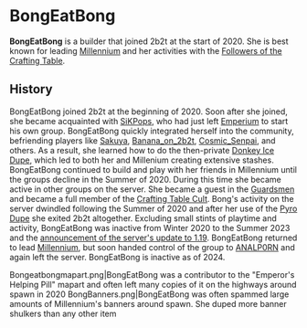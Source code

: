 # BongEatBong

**BongEatBong** is a builder that joined 2b2t at the start of 2020. She is best known for leading [Millennium](https://2b2t.miraheze.org/wiki/Millennium) and her activities with the [Followers of the Crafting Table](https://2b2t.miraheze.org/wiki/Followers_of_the_Crafting_Table).

## History
BongEatBong joined 2b2t at the beginning of 2020. Soon after she joined, she became acquainted with [SiKPops](https://2b2t.miraheze.org/wiki/SiKPops), who had just left [Emperium](https://2b2t.miraheze.org/wiki/Emperium) to start his own group. BongEatBong quickly integrated herself into the community, befriending players like [Sakuya](https://2b2t.miraheze.org/wiki/Sakuya), [Banana_on_2b2t](https://2b2t.miraheze.org/wiki/Banana_on_2b2t), [Cosmic_Senpai](https://2b2t.miraheze.org/wiki/Cosmic_Senpai), and others. As a result, she learned how to do the then-private [Donkey Ice Dupe](https://2b2t.miraheze.org/wiki/Duplication_glitch), which led to both her and Millenium creating extensive stashes. BongEatBong continued to build and play with her friends in Millennium until the groups decline in the Summer of 2020. During this time she became active in other groups on the server. She became a guest in the [Guardsmen](https://2b2t.miraheze.org/wiki/Guardsmen) and became a full member of the [Crafting Table Cult](https://www.youtube.com/watch?v=AXwNeqfQodg). Bong's activity on the server dwindled following the Summer of 2020 and after her use of the [Pyro Dupe](https://www.youtube.com/watch?v=9-7KrUMXkv8) she exited 2b2t altogether. Excluding small stints of playtime and activity, BongEatBong was inactive from Winter 2020 to the Summer 2023 and the [announcement of the server's update to 1.19](https://2b2t.org/2023-08-14/). BongEatBong returned to lead [Millennium](https://2b2t.miraheze.org/wiki/Millennium), but soon handed control of the group to [ANALP0RN](https://2b2t.miraheze.org/wiki/ANALP0RN) and again left the server. BongEatBong is inactive as of 2024.

<gallery>
Bongeatbongmapart.png|BongEatBong was a  contributor to the "Emperor's Helping Pill" mapart and often left many copies of it on the highways around spawn in 2020
BongBanners.png|BongEatBong was often spammed large amounts of Millennium's banners around spawn. She duped more banner shulkers than any other item
</gallery>